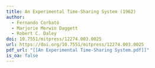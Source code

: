 ```yaml
---
title: An Experimental Time-Sharing System (1962)
author:
  - Fernando Corbató
  - Marjorie Merwin Daggett
  - Robert C. Daley
doi: 10.7551/mitpress/12274.003.0025
url: https://doi.org/10.7551/mitpress/12274.003.0025
pdf_url: "[[An Experimental Time-Sharing System.pdf]]"
is_oa: false
---
```

